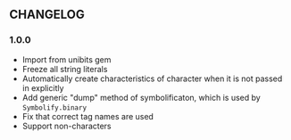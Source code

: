 ## CHANGELOG

### 1.0.0

* Import from unibits gem
* Freeze all string literals
* Automatically create characteristics of character when it is not passed in explicitly
* Add generic "dump" method of symbolificaton, which is used by `Symbolify.binary`
* Fix that correct tag names are used
* Support non-characters
